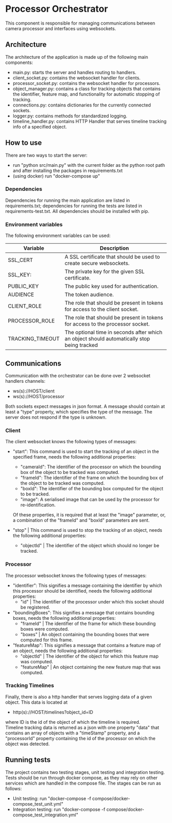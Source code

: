 # Processor Orchestrator

This component is responsible for managing communications between camera processor
and interfaces using websockets.

## Architecture
The architecture of the application is made up of the following main components:
- main.py: starts the server and handles routing to handlers.
- client_socket.py: contains the websocket handler for clients.
- processor_socket.py: contains the websocket handler for processors.
- object_manager.py: contains a class for tracking objects that contains the identifier, feature map, and functionality 
  for automatic stopping of tracking.
- connections.py: contains dictionaries for the currently connected sockets.
- logger.py: contains methods for standardized logging.
- timeline_handler.py: contains HTTP Handler that serves timeline tracking info of a specified object.

## How to use
There are two ways to start the server:
- run "python src/main.py" with the current folder as the python root path and after installing the packages in requirements.txt
- (using docker) run "docker-compose up"

### Dependencies
Dependencies for running the main application are listed in requirements.txt; 
dependencies for running the tests are listed in requirements-test.txt. All dependencies
should be installed with pip.

### Environment variables
The following environment variables can be used:

| Variable         | Description                                                                                |
| ---------------- | ------------------------------------------------------------------------------------------ |
| SSL_CERT         | A SSL certificate that should be used to create secure websockets.                         |
| SSL_KEY:         | The private key for the given SSL certificate.                                             |
| PUBLIC_KEY       | The public key used for authentication.                                                    |
| AUDIENCE         | The token audience.                                                                        |
| CLIENT_ROLE      | The role that should be present in tokens for access to the client socket.                 |
| PROCESSOR_ROLE   | The role that should be present in tokens for access to the processor socket.              |
| TRACKING_TIMEOUT | The optional time in seconds after which an object should automatically stop being tracked |

## Communications
Communication with the orchestrator can be done over 2 websocket handlers channels:
- ws(s)://HOST/client
- ws(s)://HOST/processor

Both sockets expect messages in json format. A message should contain at least a 
"type" property, which specifies the type of the message. The server does not respond if the 
type is unknown.

### Client
The client websocket knows the following types of messages:
- "start": This command is used to start the tracking of an object in the specified frame,
  needs the following additional properties:
  - "cameraId": The identifier of the processor on which the bounding box of the object to be tracked
    was computed.
  - "frameId": The identifier of the frame on which the bounding box of the object to be tracked
    was computed.
  - "boxId": The identifier of the bounding box computed for the object to be tracked.
  - "image": A serialised image that can be used by the processor for re-identification.

  Of these properties, it is required that at least the "image" parameter, or, a combination of the "frameId" and "boxId" 
  parameters are sent.
- "stop" | This command is used to stop the tracking of an object,
  needs the following additional properties:
  - "objectId" | The identifier of the object which should no longer be tracked.
    
### Processor
The processor websocket knows the following types of messages:
- "identifier": This signifies a message containing the identifier by which this processor
  should be identified, needs the following additional properties:
  - "id" | The identifier of the processor under which this socket should be registered.
- "boundingBoxes": This signifies a message that contains bounding boxes, 
  needs the following additional properties:
  - "frameId" | The identifier of the frame for which these bounding boxes were computed.
  - "boxes"   | An object containing the bounding boxes that were computed for this frame.
- "featureMap": This signifies a message that contains a feature map of an object,
  needs the following additional properties:
  - "objectId"   | The identifier of the object for which this feature map was computed.
  - "featureMap" | An object containing the new feature map that was computed.
  
### Tracking Timelines
Finally, there is also a http handler that serves logging data of a given object.
This data is located at 
- http(s)://HOST/timelines?object_id=ID

where ID is the id of the object of which the timeline is required.  
Timeline tracking data is returned as a json with one property "data" that contains
an array of objects with a "timeStamp" property, and a "processorId" property containing the id of the
processor on which the object was detected.

## Running tests
The project contains two testing stages, unit testing and integration testing.
Tests should be run through docker compose, as they may rely on other services which are handled in the compose file.
The stages can be run as follows:
- Unit testing: run "docker-compose -f compose/docker-compose_test_unit.yml"
- Integration testing: run "docker-compose -f compose/docker-compose_test_integration.yml"

